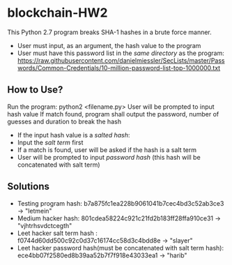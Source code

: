 # blockchain-HW2 
This Python 2.7 program breaks SHA-1 hashes in a brute force manner.
* User must input, as an argument, the hash value to the program 
* User must have this password list in the _same directory_ as the program: https://raw.githubusercontent.com/danielmiessler/SecLists/master/Passwords/Common-Credentials/10-million-password-list-top-1000000.txt

## How to Use? 
Run the program: python2 <filename.py>
User will be prompted to input hash value 
If match found, program shall output the password, number of guesses and duration to break the hash 
* If the input hash value is a _salted hash_: 
* Input the _salt term_ first 
* If a match is found, user will be asked if the hash is a salt term 
* User will be prompted to input _password hash_ (this hash will be concatenated with salt term)  


## Solutions 
* Testing program hash: b7a875fc1ea228b9061041b7cec4bd3c52ab3ce3 -> "letmein"
* Medium hacker hash: 801cdea58224c921c21fd2b183ff28ffa910ce31 -> "vjhtrhsvdctcegth"
* Leet hacker salt term hash : f0744d60dd500c92c0d37c16174cc58d3c4bdd8e -> "slayer"
* Leet hacker password hash(must be concatenated with salt term hash): ece4bb07f2580ed8b39aa52b7f7f918e43033ea1 -> "harib" 



